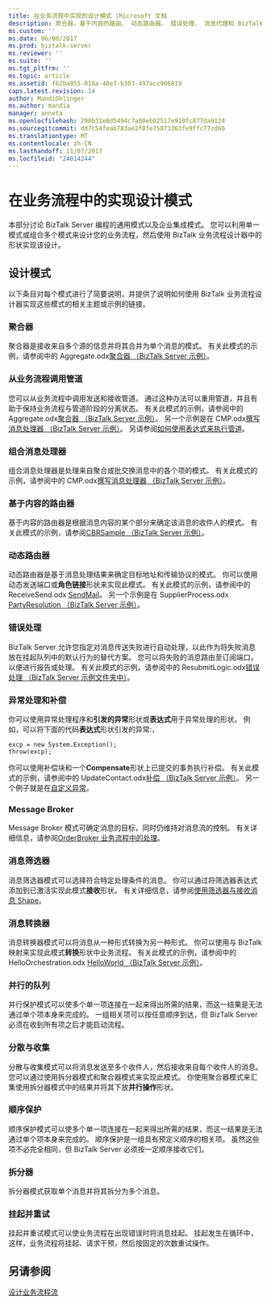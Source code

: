 ```yaml
---
title: 在业务流程中实现的设计模式 |Microsoft 文档
description: 聚合器，基于内容的路由、 动态路由器、 错误处理、 消息代理和 BizTalk Server 中的多个设计模式
ms.custom: ''
ms.date: 06/08/2017
ms.prod: biztalk-server
ms.reviewer: ''
ms.suite: ''
ms.tgt_pltfrm: ''
ms.topic: article
ms.assetid: f62ba955-018a-40e7-b303-497acc906019
caps.latest.revision: 14
author: MandiOhlinger
ms.author: mandia
manager: anneta
ms.openlocfilehash: 290b31e8d5494c7a00eb02517e910fc877da9124
ms.sourcegitcommit: dd7c54feab783ae2f8fe75873363fe9ffc77cd66
ms.translationtype: MT
ms.contentlocale: zh-CN
ms.lasthandoff: 11/07/2017
ms.locfileid: "24014244"
---
```

# <a name="implement-design-patterns-in-orchestrations"></a>在业务流程中的实现设计模式
本部分讨论 BizTalk Server 编程的通用模式以及企业集成模式。 您可以利用单一模式或组合多个模式来设计您的业务流程，然后使用 BizTalk 业务流程设计器中的形状实现该设计。  
  
## <a name="design-patterns"></a>设计模式  
 以下条目对每个模式进行了简要说明，并提供了说明如何使用 BizTalk 业务流程设计器实现这些模式的相关主题或示例的链接。  
  
### <a name="aggregator"></a>聚合器  
 聚合器是接收来自多个源的信息并将其合并为单个消息的模式。 有关此模式的示例，请参阅中的 Aggregate.odx[聚合器 （BizTalk Server 示例）](../core/aggregator-biztalk-server-sample.md)。  
  
### <a name="calling-pipelines-from-an-orchestration"></a>从业务流程调用管道  
 您可以从业务流程中调用发送和接收管道。 通过这种办法可以重用管道，并且有助于保持业务流程与管道阶段的分离状态。 有关此模式的示例，请参阅中的 Aggregate.odx[聚合器 （BizTalk Server 示例）](../core/aggregator-biztalk-server-sample.md)。 另一个示例是在 CMP.odx[撰写消息处理器 （BizTalk Server 示例）](../core/composed-message-processor-biztalk-server-sample.md)。 另请参阅[如何使用表达式来执行管道](../core/how-to-use-expressions-to-execute-pipelines.md)。  
  
### <a name="composed-message-processor"></a>组合消息处理器  
 组合消息处理器是处理来自聚合或批交换消息中的各个项的模式。 有关此模式的示例，请参阅中的 CMP.odx[撰写消息处理器 （BizTalk Server 示例）](../core/composed-message-processor-biztalk-server-sample.md)。  
  
### <a name="content-based-router"></a>基于内容的路由器  
 基于内容的路由器是根据消息内容的某个部分来确定该消息的收件人的模式。 有关此模式的示例，请参阅[CBRSample （BizTalk Server 示例）](../core/cbrsample-biztalk-server-sample.md)。  
  
### <a name="dynamic-router"></a>动态路由器  
 动态路由器是基于消息处理结果来确定目标地址和传输协议的模式。 你可以使用动态发送端口或**角色链接**形状来实现此模式。 有关此模式的示例，请参阅中的 ReceiveSend.odx [SendMail](../core/sendmail.md)。 另一个示例是在 SupplierProcess.odx [PartyResolution （BizTalk Server 示例）](../core/partyresolution-biztalk-server-sample.md)。  
  
### <a name="error-handling"></a>错误处理  
 BizTalk Server 允许您指定对消息传送失败进行自动处理，以此作为将失败消息放在挂起队列中的默认行为的替代方案。 您可以将失败的消息路由至订阅端口，以便进行报告或处理。 有关此模式的示例，请参阅中的 ResubmitLogic.odx[错误处理 （BizTalk Server 示例文件夹中）](../core/error-handling-biztalk-server-samples-folder.md)。  
  
### <a name="exception-handling-and-compensation"></a>异常处理和补偿  
 你可以使用异常处理程序和**引发的异常**形状或**表达式**用于异常处理的形状。 例如，可以将下面的代码**表达式**形状引发的异常:，  
  
```  
excp = new System.Exception();  
throw(excp);  
```  
  
 你可以使用补偿块和一个**Compensate**形状上已提交的事务执行补偿。 有关此模式的示例，请参阅中的 UpdateContact.odx[补偿 （BizTalk Server 示例）](../core/compensation-biztalk-server-sample.md)。 另一个例子就是在[自定义异常](../core/custom-exceptions.md)。  
  
### <a name="message-broker"></a>Message Broker  
 Message Broker 模式可确定消息的目标，同时仍维持对消息流的控制。 有关详细信息，请参阅[OrderBroker 业务流程中的处理](../core/processing-in-the-orderbroker-orchestration.md)。  
  
### <a name="message-filter"></a>消息筛选器  
 消息筛选器模式可以选择符合特定处理条件的消息。 你可以通过将筛选器表达式添加到已激活实现此模式**接收**形状。 有关详细信息，请参阅[使用筛选器与接收消息 Shape](../core/using-filters-with-the-receive-message-shape.md)。  
  
### <a name="message-translator"></a>消息转换器  
 消息转换器模式可以将消息从一种形式转换为另一种形式。 你可以使用与 BizTalk 映射来实现此模式**转换**形状中业务流程。 有关此模式的示例，请参阅中的 HelloOrchestration.odx [HelloWorld （BizTalk Server 示例）](../core/helloworld-biztalk-server-sample.md)。  
  
### <a name="parallel-convoy"></a>并行的队列  
 并行保护模式可以使多个单一项连接在一起来得出所需的结果，而这一结果是无法通过单个项本身来完成的。 一组相关项可以按任意顺序到达，但 BizTalk Server 必须在收到所有项之后才能启动流程。 
  
### <a name="scatter-and-gather"></a>分散与收集  
 分散与收集模式可以将消息发送至多个收件人，然后接收来自每个收件人的消息。 您可以通过使用拆分器模式和聚合器模式来实现此模式。 你使用聚合器模式来汇集使用拆分器模式中的结果并将其下放**并行操作**形状。 
  
### <a name="sequential-convoy"></a>顺序保护  
 顺序保护模式可以使多个单一项连接在一起来得出所需的结果，而这一结果是无法通过单个项本身来完成的。 顺序保护是一组具有预定义顺序的相关项。 虽然这些项不必完全相同，但 BizTalk Server 必须按一定顺序接收它们。 
  
### <a name="splitter"></a>拆分器  
 拆分器模式获取单个消息并将其拆分为多个消息。  
  
### <a name="suspend-with-retry"></a>挂起并重试  
 挂起并重试模式可以使业务流程在出现错误时将消息挂起。 挂起发生在循环中，这样，业务流程将挂起、请求干预，然后按固定的次数重试操作。  
  
## <a name="see-also"></a>另请参阅  
 [设计业务流程流](../core/designing-orchestration-flow.md)
